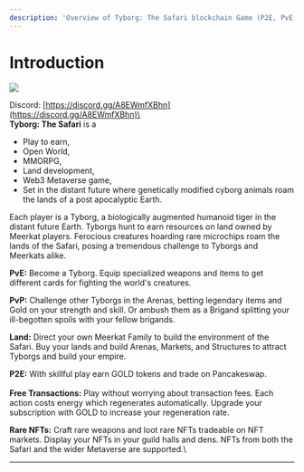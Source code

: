 ```yaml
---
description: 'Overview of Tyborg: The Safari blockchain Game (P2E, PvE, PvP, Land)'
---
```


# Introduction

![](.gitbook/assets/LogoKit\_vertical\_dark.png)

Discord: [https://discord.gg/A8EWmfXBhn](https://discord.gg/A8EWmfXBhn)\
\
**Tyborg: The Safari** is a

* Play to earn,
* Open World,
* MMORPG,
* Land development,
* Web3 Metaverse game,
* Set in the distant future where genetically modified cyborg animals roam the lands of a post apocalyptic Earth.

Each player is a Tyborg, a biologically augmented humanoid tiger in the distant future Earth. Tyborgs hunt to earn resources on land owned by Meerkat players. Ferocious creatures hoarding rare microchips roam the lands of the Safari, posing a tremendous challenge to Tyborgs and Meerkats alike.&#x20;

**PvE:** Become a Tyborg. Equip specialized weapons and items to get different cards for fighting the world's creatures.&#x20;

**PvP:** Challenge other Tyborgs in the Arenas, betting legendary items and Gold on your strength and skill. Or ambush them as a Brigand splitting your ill-begotten spoils with your fellow brigands.

**Land:** Direct your own Meerkat Family to build the environment of the Safari. Buy your lands and build Arenas, Markets, and Structures to attract Tyborgs and build your empire.

**P2E:** With skillful play earn GOLD tokens and trade on Pancakeswap.\
\
**Free Transactions:** Play without worrying about transaction fees. Each action costs energy which regenerates automatically. Upgrade your subscription with GOLD to increase your regeneration rate.

**Rare NFTs:** Craft rare weapons and loot rare NFTs tradeable on NFT markets. Display your NFTs in your guild halls and dens. NFTs from both the Safari and the wider Metaverse are supported.\
****
